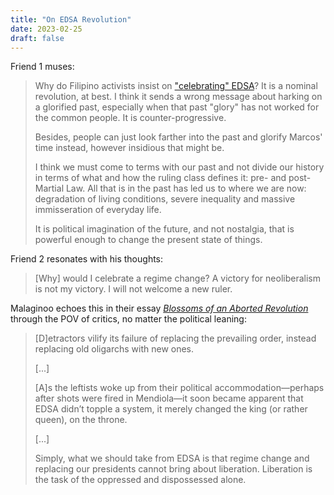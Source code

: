 ```yaml
---
title: "On EDSA Revolution"
date: 2023-02-25
draft: false
---
```


Friend 1 muses:

> Why do Filipino activists insist on ["celebrating" EDSA](https://en.wikipedia.org/wiki/People_Power_Revolution)?
> It is a nominal revolution, at best.
> I think it sends a wrong message about harking on a glorified past,
> especially when that past "glory" has not worked for the common people.
> It is counter-progressive.
> 
> Besides, people can just look farther into the past and glorify Marcos' time instead,
> however insidious that might be.
> 
> I think we must come to terms with our past
> and not divide our history in terms of what and how the ruling class defines it:
> pre- and post-Martial Law.
> All that is in the past has led us to where we are now:
> degradation of living conditions,
> severe inequality
> and massive immisseration of everyday life.
> 
> It is political imagination of the future,
> and not nostalgia,
> that is powerful enough to change the present state of things.

Friend 2 resonates with his thoughts:

> [Why] would I celebrate a regime change?
> A victory for neoliberalism is not my victory.
> I will not welcome a new ruler.

Malaginoo echoes this in their essay
[*Blossoms of an Aborted Revolution*](https://theanarchistlibrary.org/library/malaginoo-blossoms-of-an-aborted-revolution)
through the POV of critics,
no matter the political leaning:

> [D]etractors vilify its failure of replacing the prevailing order,
> instead replacing old oligarchs with new ones.
> 
> [...]
> 
> [A]s the leftists woke up from their political accommodation—perhaps
> after shots were fired in Mendiola—it soon became apparent
> that EDSA didn’t topple a system,
> it merely changed the king (or rather queen), on the throne.
> 
> [...]
> 
> Simply, what we should take from EDSA is that regime change
> and replacing our presidents cannot bring about liberation.
> Liberation is the task of the oppressed and dispossessed alone.
